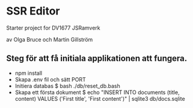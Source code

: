 # SSR Editor

Starter project for DV1677 JSRamverk

av Olga Bruce och Martin Gillström


## Steg för att få initiala applikationen att fungera.
- npm install
- Skapa .env fil och sätt PORT
- Initiera databas $ bash ./db/reset_db.bash
- Skapa ett första dokument $ echo "INSERT INTO documents (title, content) VALUES ('First title', 'First content')" | sqlite3 db/docs.sqlite

